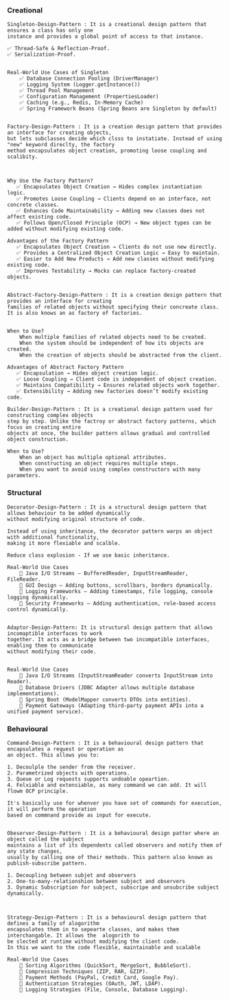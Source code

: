 ### Creational
    Singleton-Design-Pattern : It is a creational design pattern that ensures a class has only one
    instance and provides a global point of access to that instance.

    ✅ Thread-Safe & Reflection-Proof.
    ✅ Serialization-Proof.


    Real-World Use Cases of Singleton
        ✅ Database Connection Pooling (DriverManager)
        ✅ Logging System (Logger.getInstance())
        ✅ Thread Pool Management
        ✅ Configuration Management (PropertiesLoader)
        ✅ Caching (e.g., Redis, In-Memory Cache)
        ✅ Spring Framework Beans (Spring Beans are Singleton by default)


    Factory-Design-Pattern : It is a creation design pattern that provides an interface for creating objects,
    but lets subclasses decide which clsss to instatiate. Instead of using "new" keyword direclty, the factory
    method encapsulates object creation, promoting loose coupling and scalibity.



    Why Use the Factory Pattern?
       ✅ Encapsulates Object Creation → Hides complex instantiation logic.
       ✅ Promotes Loose Coupling → Clients depend on an interface, not concrete classes.
       ✅ Enhances Code Maintainability → Adding new classes does not affect existing code.
       ✅ Follows Open/Closed Principle (OCP) → New object types can be added without modifying existing code.
    
    Advantages of the Factory Pattern
       ✅ Encapsulates Object Creation → Clients do not use new directly.
       ✅ Provides a Centralized Object Creation Logic → Easy to maintain.
       ✅ Easier to Add New Products → Add new classes without modifying existing code.
       ✅ Improves Testability → Mocks can replace factory-created objects.


    Abstract-Factory-Design-Pattern : It is a creation design pattern that provides an interface for creating
    families of related objects without specifying their concreate class. It is also knows an as factory of factories.


    When to Use?
        When multiple families of related objects need to be created.
        When the system should be independent of how its objects are created.
        When the creation of objects should be abstracted from the client.

    Advantages of Abstract Factory Pattern
       ✅ Encapsulation → Hides object creation logic.
       ✅ Loose Coupling → Client code is independent of object creation.
       ✅ Maintains Compatibility → Ensures related objects work together.
       ✅ Extensibility → Adding new factories doesn’t modify existing code.

    Builder-Design-Pattern : It is a creational design pattern used for constructing complex objects
    step by step. Unlike the factroy or abstract factory patterns, which focus on creating entire 
    objects at once, the builder pattern allows gradual and controlled object construction.

    When to Use?
        When an object has multiple optional attributes.
        When constructing an object requires multiple steps.
        When you want to avoid using complex constructors with many parameters.


### Structural
    Decorator-Design-Pattern : It is a structural design pattern that allows behaviour to be added dynamically
    without modifying original structure of code.

    Instead of using inheritance, the decorator pattern warps an object with additional functionality,
    making it more flexiable and scalble.
    
    Reduce class explosion - If we use basic inheritance.

    Real-World Use Cases
        📌 Java I/O Streams – BufferedReader, InputStreamReader, FileReader.
        📌 GUI Design – Adding buttons, scrollbars, borders dynamically.
        📌 Logging Frameworks – Adding timestamps, file logging, console logging dynamically.
        📌 Security Frameworks – Adding authentication, role-based access control dynamically.


    Adaptor-Design-Pattern: It is structural design pattern that allows incomaptible interfaces to work
    together. It acts as a bridge between two incompatible interfaces, enabling them to communicate
    without modifying their code.


    Real-World Use Cases
        📌 Java I/O Streams (InputStreamReader converts InputStream into Reader).
        📌 Database Drivers (JDBC Adapter allows multiple database implementations).
        📌 Spring Boot (ModelMapper converts DTOs into entities).
        📌 Payment Gateways (Adapting third-party payment APIs into a unified payment service).



### Behavioural
    Command-Design-Pattern : It is a behavioural design pattern that encapsulates a request or operation as
    an object. This allows you to:

    1. Decoulple the sender from the receiver.
    2. Parametrized objects with operations.
    3. Queue or Log requests supports undoable opeartion.
    4. Felxiable and extensiable, as many command we can add. It will flowm OCP principle.
   
    It's basically use for whenver you have set of commands for execution, it will perform the operation
    based on commnand provide as input for execute.


    Obeserver-Design-Pattern : It is a behavioural design patter where an object called the subject 
    maintains a list of its dependents called observers and notify them of any state changes,
    usually by calling one of their methods. This pattern also known as publish-subscribe pattern.

    1. Decoupling between subjet and observers
    2. One-to-many-relationshion between subject and observers
    3. Dynamic Subscription for subject, subscripe and unsubcribe subject dynamically.



    Strategy-Design-Pattern : It is a behavioural design pattern that defines a family of alogorithm
    encapsulates them in to sepearte classes, and makes them interchangable. It allows the  alogorith to 
    be slected at runtime without modifying the client code.
    In this we want to the code flexible, maintainable and scalable

    Real-World Use Cases
        📌 Sorting Algorithms (QuickSort, MergeSort, BubbleSort).
        📌 Compression Techniques (ZIP, RAR, GZIP).
        📌 Payment Methods (PayPal, Credit Card, Google Pay).
        📌 Authentication Strategies (OAuth, JWT, LDAP).
        📌 Logging Strategies (File, Console, Database Logging).






   
    


